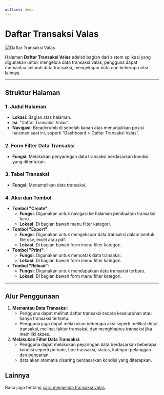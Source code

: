 ```yaml
---
outline: deep
---
```


# Daftar Transaksi Valas

![Daftar Transaksi Valas](/daftar-transaksi.png)

Halaman **Daftar Transaksi Valas** adalah bagian dari sistem aplikasi yang digunakan untuk mengelola data transaksi valas, pengguna dapat memantau seluruh data transaksi, mengekspor data dan beberapa aksi lainnya.

---

## Struktur Halaman

### 1. **Judul Halaman**

- **Lokasi**: Bagian atas halaman.
- **Isi**: "Daftar Transaksi Valas”.
- **Navigasi**: Breadcrumb di sebelah kanan atas menunjukkan posisi halaman saat ini, seperti “Dashboard > Daftar Transaksi Valas”.

### 2. **Form Filter Data Transaksi**

- **Fungsi**: Melakukan penyaringan data transaksi berdasarkan kondisi yang ditentukan.

### 3. **Tabel Transaksi**

- **Fungsi**: Menampilkan data transaksi.

### 4. **Aksi dan Tombol**

- **Tombol "Create"**:
  - **Fungsi**: Digunakan untuk navigasi ke halaman pembuatan transaksi baru.
  - **Lokasi**: Di bagian bawah menu filter kategori.
- **Tombol "Export"**:
  - **Fungsi**: Digunakan untuk mengekspor data transaksi dalam bentuk file csv, excel atau pdf.
  - **Lokasi**: Di bagian bawah form menu filter kategori.
- **Tombol "Print"**:
  - **Fungsi**: Digunakan untuk mencetak data transaksi.
  - **Lokasi**: Di bagian bawah form menu filter kategori.
- **Tombol "Reload"**:
  - **Fungsi**: Digunakan untuk mendapatkan data transaksi terbaru.
  - **Lokasi**: Di bagian bawah form menu filter kategori.

---

## Alur Penggunaan

1. **Memantau Data Transaksi**:
   - Pengguna dapat melihat daftar transaksi secara keseluruhan atau hanya transaksi tertentu.
   - Pengguna juga dapat melakukan beberapa aksi seperti melihat detail transaksi, melihat faktur transaksi, dan menghhapus transaksi jika memiliki akses.
2. **Melakukan Filter Data Transaksi**:
   - Pengguna dapat melakukan peyaringan data berdasarkan beberapa kondisi seperti periode, tipe transaksi, status, kategori pelanggan dan pencarian.
   - data akan otomatis disaring berdasarkan kondisi yang diterapkan.

## Lainnya

Baca juga tentang [cara mengelola transaksi valas](/transaksi/daftar-valas).
